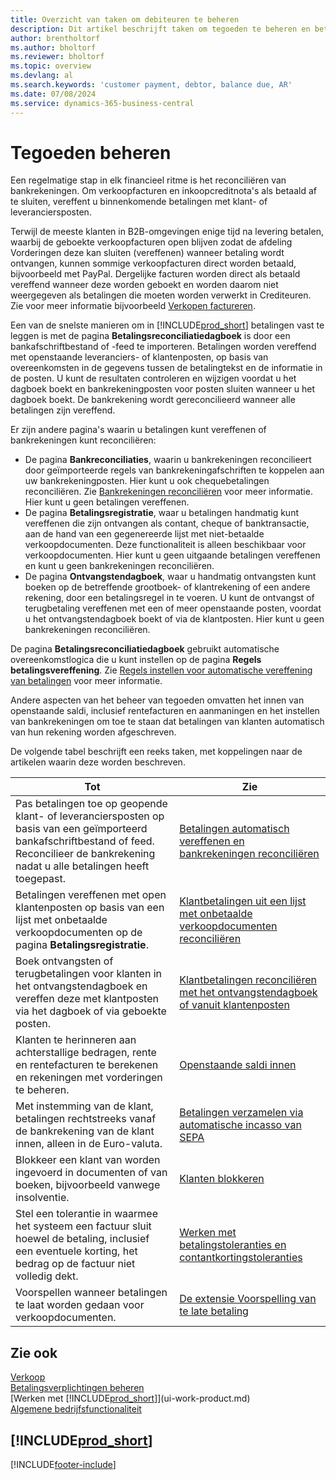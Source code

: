 ```yaml
---
title: Overzicht van taken om debiteuren te beheren
description: Dit artikel beschrijft taken om tegoeden te beheren en betalingen te vereffenen met klanten- of leveranciersposten.
author: brentholtorf
ms.author: bholtorf
ms.reviewer: bholtorf
ms.topic: overview
ms.devlang: al
ms.search.keywords: 'customer payment, debtor, balance due, AR'
ms.date: 07/08/2024
ms.service: dynamics-365-business-central
---
```

# <a name="managing-receivables"></a>Tegoeden beheren

Een regelmatige stap in elk financieel ritme is het reconciliëren van bankrekeningen. Om verkoopfacturen en inkoopcreditnota's als betaald af te sluiten, vereffent u binnenkomende betalingen met klant- of leveranciersposten.

Terwijl de meeste klanten in B2B-omgevingen enige tijd na levering betalen, waarbij de geboekte verkoopfacturen open blijven zodat de afdeling Vorderingen deze kan sluiten (vereffenen) wanneer betaling wordt ontvangen, kunnen sommige verkoopfacturen direct worden betaald, bijvoorbeeld met PayPal. Dergelijke facturen worden direct als betaald vereffend wanneer deze worden geboekt en worden daarom niet weergegeven als betalingen die moeten worden verwerkt in Crediteuren. Zie voor meer informatie bijvoorbeeld [Verkopen factureren](sales-how-invoice-sales.md).  

Een van de snelste manieren om in [!INCLUDE[prod_short](includes/prod_short.md)] betalingen vast te leggen is met de pagina **Betalingsreconciliatiedagboek** is door een bankafschriftbestand of -feed te importeren. Betalingen worden vereffend met openstaande leveranciers- of klantenposten, op basis van overeenkomsten in de gegevens tussen de betalingtekst en de informatie in de posten. U kunt de resultaten controleren en wijzigen voordat u het dagboek boekt en bankrekeningposten voor posten sluiten wanneer u het dagboek boekt. De bankrekening wordt gereconcilieerd wanneer alle betalingen zijn vereffend.

Er zijn andere pagina's waarin u betalingen kunt vereffenen of bankrekeningen kunt reconciliëren:

* De pagina **Bankreconciliaties**, waarin u bankrekeningen reconcilieert door geïmporteerde regels van bankrekeningafschriften te koppelen aan uw bankrekeningposten. Hier kunt u ook chequebetalingen reconciliëren. Zie [Bankrekeningen reconciliëren](bank-how-reconcile-bank-accounts-separately.md) voor meer informatie. Hier kunt u geen betalingen vereffenen.
* De pagina **Betalingsregistratie**, waar u betalingen handmatig kunt vereffenen die zijn ontvangen als contant, cheque of banktransactie, aan de hand van een gegenereerde lijst met niet-betaalde verkoopdocumenten. Deze functionaliteit is alleen beschikbaar voor verkoopdocumenten. Hier kunt u geen uitgaande betalingen vereffenen en kunt u geen bankrekeningen reconciliëren.
* De pagina **Ontvangstendagboek**, waar u handmatig ontvangsten kunt boeken op de betreffende grootboek- of klantrekening of een andere rekening, door een betalingsregel in te voeren. U kunt de ontvangst of terugbetaling vereffenen met een of meer openstaande posten, voordat u het ontvangstendagboek boekt of via de klantposten. Hier kunt u geen bankrekeningen reconciliëren.

De pagina **Betalingsreconciliatiedagboek** gebruikt automatische overeenkomstlogica die u kunt instellen op de pagina **Regels betalingsvereffening**. Zie [Regels instellen voor automatische vereffening van betalingen](receivables-how-set-up-payment-application-rules.md) voor meer informatie.  

Andere aspecten van het beheer van tegoeden omvatten het innen van openstaande saldi, inclusief rentefacturen en aanmaningen en het instellen van bankrekeningen om toe te staan dat betalingen van klanten automatisch van hun rekening worden afgeschreven.

De volgende tabel beschrijft een reeks taken, met koppelingen naar de artikelen waarin deze worden beschreven.  

| Tot | Zie |
| --- | --- |
| Pas betalingen toe op geopende klant- of leveranciersposten op basis van een geïmporteerd bankafschriftbestand of feed. Reconcilieer de bankrekening nadat u alle betalingen heeft toegepast. |[Betalingen automatisch vereffenen en bankrekeningen reconciliëren](receivables-apply-payments-auto-reconcile-bank-accounts.md) |
| Betalingen vereffenen met open klantenposten op basis van een lijst met onbetaalde verkoopdocumenten op de pagina **Betalingsregistratie**. |[Klantbetalingen uit een lijst met onbetaalde verkoopdocumenten reconciliëren](receivables-how-reconcile-customer-payments-list-unpaid-sales-documents.md) |
| Boek ontvangsten of terugbetalingen voor klanten in het ontvangstendagboek en vereffen deze met klantposten via het dagboek of via geboekte posten. |[Klantbetalingen reconciliëren met het ontvangstendagboek of vanuit klantenposten](receivables-how-apply-sales-transactions-manually.md) |
| Klanten te herinneren aan achterstallige bedragen, rente en rentefacturen te berekenen en rekeningen met vorderingen te beheren. |[Openstaande saldi innen](receivables-collect-outstanding-balances.md) |
|Met instemming van de klant, betalingen rechtstreeks vanaf de bankrekening van de klant innen, alleen in de Euro-valuta.|[Betalingen verzamelen via automatische incasso van SEPA](finance-collect-payments-with-sepa-direct-debit.md)|
|Blokkeer een klant van worden ingevoerd in documenten of van boeken, bijvoorbeeld vanwege insolventie.|[Klanten blokkeren](receivables-how-block-customers.md)|
|Stel een tolerantie in waarmee het systeem een factuur sluit hoewel de betaling, inclusief een eventuele korting, het bedrag op de factuur niet volledig dekt.|[Werken met betalingstoleranties en contantkortingstoleranties](finance-payment-tolerance-and-payment-discount-tolerance.md)|
| Voorspellen wanneer betalingen te laat worden gedaan voor verkoopdocumenten. | [De extensie Voorspelling van te late betaling](ui-extensions-late-payment-prediction.md) |

## <a name="see-also"></a>Zie ook
[Verkoop](sales-manage-sales.md)  
[Betalingsverplichtingen beheren](payables-manage-payables.md)  
[Werken met [!INCLUDE[prod_short](includes/prod_short.md)]](ui-work-product.md)  
[Algemene bedrijfsfunctionaliteit](ui-across-business-areas.md)

## [!INCLUDE[prod_short](includes/free_trial_md.md)]  


[!INCLUDE[footer-include](includes/footer-banner.md)]
